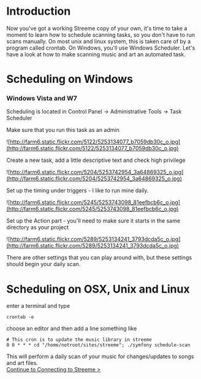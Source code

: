 # Introduction #

Now you've got a working Streeme copy of your own, it's time to take a moment to learn how to schedule scanning tasks, so you don't have to run scans manually. On most unix and linux system, this is taken care of by a program called crontab. On Windows, you'll use Windows Scheduler. Let's have a look at how to make scanning music and art an automated task.

# Scheduling on Windows #

### Windows Vista and W7 ###
Scheduling is located in Control Panel -> Administrative Tools -> Task Scheduler

Make sure that you run this task as an admin

![http://farm6.static.flickr.com/5122/5253134077_b7059db30c_o.jpg](http://farm6.static.flickr.com/5122/5253134077_b7059db30c_o.jpg)

Create a new task, add a little descriptive text and check high privilege

![http://farm6.static.flickr.com/5204/5253742954_3a64869325_o.jpg](http://farm6.static.flickr.com/5204/5253742954_3a64869325_o.jpg)

Set up the timing under triggers - I like to run mine daily.

![http://farm6.static.flickr.com/5245/5253743098_81eefbcb6c_o.jpg](http://farm6.static.flickr.com/5245/5253743098_81eefbcb6c_o.jpg)

Set up the Action part - you'll need to make sure it starts in the same directory as your project

![http://farm6.static.flickr.com/5289/5253134241_3793dcda5c_o.jpg](http://farm6.static.flickr.com/5289/5253134241_3793dcda5c_o.jpg)

There are other settings that you can play around with, but these settings should begin your daily scan.





# Scheduling on OSX, Unix and Linux #

enter a terminal and type

```
crontab -e 
```

choose an editor and then add a line something like

```
# This cron is to update the music library in streeme
0 0 * * * cd "/home/notroot/sites/streeme"; ./symfony schedule-scan
```
This will perform a daily scan of your music for changes/updates to songs and art files.
<br />
[Continue to Connecting to Streeme >](ConnectingStreeme.md)